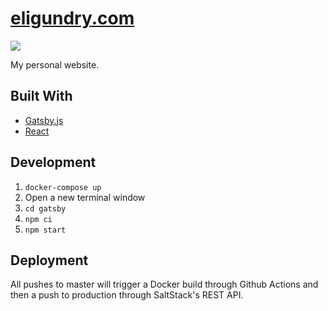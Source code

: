 # [eligundry.com](https://eligundry.com)

![](https://github.com/eligundry/eligundry.com/workflows/.github/workflows/docker-build.yml/badge.svg)

My personal website.

## Built With

* [Gatsby.js](https://www.gatsbyjs.org/)
* [React](https://reactjs.org/)

## Development

1. `docker-compose up`
2. Open a new terminal window
3. `cd gatsby`
4. `npm ci`
5. `npm start`

## Deployment

All pushes to master will trigger a Docker build through Github Actions and then a push to production through
SaltStack's REST API.

